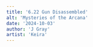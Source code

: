```yaml
---
title: '6.22 Gun Disassembled'
alt: 'Mysteries of the Arcana'
date: '2024-10-03'
author: 'J Gray'
artist: 'Keira'
---
```

